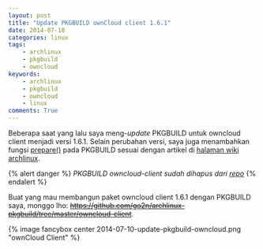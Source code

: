 ```yaml
---
layout: post
title: "Update PKGBUILD ownCloud client 1.6.1"
date: 2014-07-10
categories: linux
tags:
    - archlinux
    - pkgbuild
    - owncloud
keywords:
    - archlinux
    - pkgbuild
    - owncloud
    - linux
comments: True
---
```


Beberapa saat yang lalu saya meng-_update_ PKGBUILD untuk owncloud client menjadi versi 1.6.1. Selain perubahan versi, saya juga menambahkan fungsi [prepare()](https://github.com/go2n/archlinux-pkgbuild/commit/f89123c889a9c614bc539318dc17a5d3869b6e7e) pada PKGBUILD sesuai dengan artikel di [halaman wiki archlinux](https://wiki.archlinux.org/index.php/Creating_packages#The_prepare.28.29_function).
<!--more-->

{% alert danger %}
_PKGBUILD owncloud-client sudah dihapus dari [repo](https://github.com/go2n/archlinux-pkgbuild)_
{% endalert %}

Buat yang mau membangun paket owncloud client 1.6.1 dengan PKGBUILD saya, monggo lho: ~~https://github.com/go2n/archlinux-pkgbuild/tree/master/owncloud-client~~.

{% image fancybox center 2014-07-10-update-pkgbuild-owncloud.png "ownCloud Client" %}
